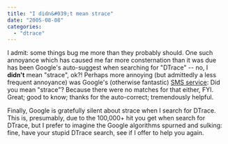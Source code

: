 ```yaml
---
title: "I didn&#039;t mean strace"
date: "2005-08-08"
categories: 
  - "dtrace"
---
```


I admit: some things bug me more than they probably should. One such annoyance which has caused me far more consternation than it was due has been Google's auto-suggest when searching for "DTrace" -- no, I **didn't** mean "strace", ok?! Perhaps more annoying (but admittedly a less frequent annoyance) was Google's (otherwise fantastic) [SMS service](http://www.google.com/sms/): Did you mean "strace"? Because there were no matches for that either, FYI. Great; good to know; thanks for the auto-correct; tremendously helpful.

Finally, Google is gratefully silent about strace when I search for DTrace. This is, presumably, due to the 100,000+ hit you get when search for DTrace, but I prefer to imagine the Google algorithms spurned and sulking: fine, have your stupid DTrace search, see if I offer to help you again.
